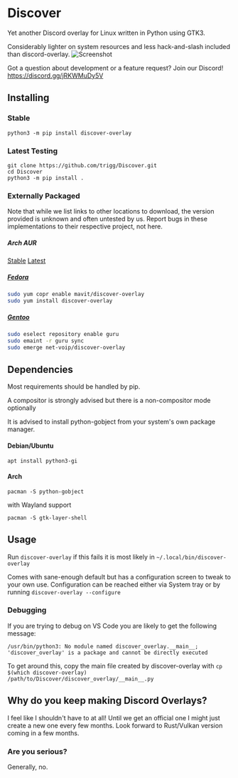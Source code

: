 # Discover
Yet another Discord overlay for Linux written in Python using GTK3.

Considerably lighter on system resources and less hack-and-slash included than discord-overlay.
![Screenshot](https://user-images.githubusercontent.com/535772/149630830-750f8af6-e935-44a6-ad1c-da1d204ee107.png)

Got a question about development or a feature request? Join our Discord! https://discord.gg/jRKWMuDy5V

## Installing

### Stable
```
python3 -m pip install discover-overlay
```

### Latest Testing
```
git clone https://github.com/trigg/Discover.git
cd Discover
python3 -m pip install .
```

### Externally Packaged 

Note that while we list links to other locations to download, the version provided is unknown and often untested by us. Report bugs in these implementations to their respective project, not here.

##### Arch AUR

[Stable](https://aur.archlinux.org/packages/discover-overlay/)
[Latest](https://aur.archlinux.org/packages/discover-overlay-git/)

##### [Fedora](https://copr.fedorainfracloud.org/coprs/mavit/discover-overlay/)

```bash
sudo yum copr enable mavit/discover-overlay
sudo yum install discover-overlay
```

##### [Gentoo](https://gpo.zugaina.org/net-voip/discover-overlay)

```bash
sudo eselect repository enable guru
sudo emaint -r guru sync
sudo emerge net-voip/discover-overlay
```

## Dependencies

Most requirements should be handled by pip.

A compositor is strongly advised but there is a non-compositor mode optionally

It is advised to install python-gobject from your system's own package manager.

#### Debian/Ubuntu

`apt install python3-gi`

#### Arch

`pacman -S python-gobject`

with Wayland support

`pacman -S gtk-layer-shell`


## Usage

Run `discover-overlay` if this fails it is most likely in `~/.local/bin/discover-overlay`

Comes with sane-enough default but has a configuration screen to tweak to your own use. Configuration can be reached either via System tray or by running `discover-overlay --configure`

### Debugging
If you are trying to debug on VS Code you are likely to get the following message:
```
/usr/bin/python3: No module named discover_overlay.__main__; 'discover_overlay' is a package and cannot be directly executed
```

To get around this, copy the main file created by discover-overlay with ``cp $(which discover-overlay) /path/to/Discover/discover_overlay/__main__.py``

## Why do you keep making Discord Overlays?

I feel like I shouldn't have to at all! Until we get an official one I might just create a new one every few months. Look forward to Rust/Vulkan version coming in a few months.

### Are you serious?

Generally, no.

